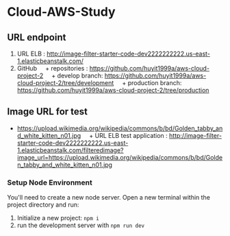 # Cloud-AWS-Study

## URL endpoint

1. URL ELB : http://image-filter-starter-code-dev2222222222.us-east-1.elasticbeanstalk.com/
2. GitHub
       + repositories : https://github.com/huyit1999a/aws-cloud-project-2
       + develop branch: https://github.com/huyit1999a/aws-cloud-project-2/tree/development
       + production branch: https://github.com/huyit1999a/aws-cloud-project-2/tree/production

## Image URL for test

- https://upload.wikimedia.org/wikipedia/commons/b/bd/Golden_tabby_and_white_kitten_n01.jpg
      + URL ELB test application : http://image-filter-starter-code-dev2222222222.us-east-1.elasticbeanstalk.com/filteredimage?image_url=https://upload.wikimedia.org/wikipedia/commons/b/bd/Golden_tabby_and_white_kitten_n01.jpg

### Setup Node Environment

You'll need to create a new node server. Open a new terminal within the project directory and run:

1. Initialize a new project: `npm i`
2. run the development server with `npm run dev`
